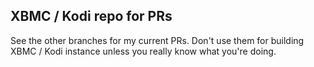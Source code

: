 ## XBMC / Kodi repo for PRs

See the other branches for my current PRs. Don't use them for building XBMC / Kodi instance unless you really know what you're doing.